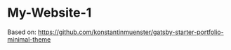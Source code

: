 # My-Website-1

Based on: https://github.com/konstantinmuenster/gatsby-starter-portfolio-minimal-theme
